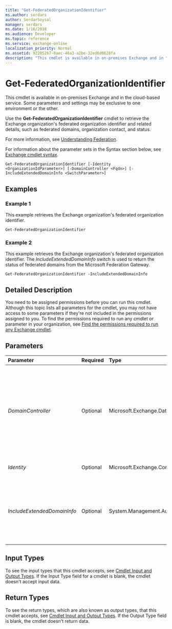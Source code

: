 ```yaml
---
title: "Get-FederatedOrganizationIdentifier"
ms.author: serdars
author: SerdarSoysal
manager: serdars
ms.date: 1/16/2018
ms.audience: Developer
ms.topic: reference
ms.service: exchange-online
localization_priority: Normal
ms.assetid: 922052b7-0aec-46a3-a2be-32ed6d0628fa
description: "This cmdlet is available in on-premises Exchange and in the cloud-based service. Some parameters and settings may be exclusive to one environment or the other."
---
```


# Get-FederatedOrganizationIdentifier

This cmdlet is available in on-premises Exchange and in the cloud-based service. Some parameters and settings may be exclusive to one environment or the other. 
  
Use the **Get-FederatedOrganizationIdentifier** cmdlet to retrieve the Exchange organization's federated organization identifier and related details, such as federated domains, organization contact, and status.
  
For more information, see [Understanding Federation](http://technet.microsoft.com/library/0046e2eb-6940-4941-bd5b-cbe6bffa3b94.aspx).
  
For information about the parameter sets in the Syntax section below, see [Exchange cmdlet syntax](https://technet.microsoft.com/library/bb123552.aspx). 
  
```
Get-FederatedOrganizationIdentifier [-Identity <OrganizationIdParameter>] [-DomainController <Fqdn>] [-IncludeExtendedDomainInfo <SwitchParameter>]

```

## Examples
<a name="Examples"> </a>

### Example 1

This example retrieves the Exchange organization's federated organization identifier.
  
```
Get-FederatedOrganizationIdentifier
```

### Example 2

This example retrieves the Exchange organization's federated organization identifier. The  _IncludeExtendedDomainInfo_ switch is used to return the status of federated domains from the Microsoft Federation Gateway.
  
```
Get-FederatedOrganizationIdentifier -IncludeExtendedDomainInfo
```

## Detailed Description
<a name="DetailedDescription"> </a>

You need to be assigned permissions before you can run this cmdlet. Although this topic lists all parameters for the cmdlet, you may not have access to some parameters if they're not included in the permissions assigned to you. To find the permissions required to run any cmdlet or parameter in your organization, see [Find the permissions required to run any Exchange cmdlet](https://technet.microsoft.com/library/mt432940.aspx).
  
## Parameters
<a name="DetailedDescription"> </a>

|**Parameter**|**Required**|**Type**|**Description**|
|:-----|:-----|:-----|:-----|
| _DomainController_ <br/> |Optional  <br/> |Microsoft.Exchange.Data.Fqdn  <br/> |This parameter is available only in on-premises Exchange.  <br/> The  _DomainController_ parameter specifies the domain controller that's used by this cmdlet to read data from or write data to Active Directory. You identify the domain controller by its fully qualified domain name (FQDN). For example, `dc01.contoso.com`.  <br/> |
| _Identity_ <br/> |Optional  <br/> |Microsoft.Exchange.Configuration.Tasks.OrganizationIdParameter  <br/> |The  _Identity_ parameter specifies the organization ID. <br/> |
| _IncludeExtendedDomainInfo_ <br/> |Optional  <br/> |System.Management.Automation.SwitchParameter  <br/> |The  _IncludeExtendedDomainInfo_ switch specifies that the command query Microsoft Federation Gateway for the status of each accepted domain that's federated. The status is returned with each domain in the **Domains** property. <br/> |
   
## Input Types
<a name="InputTypes"> </a>

To see the input types that this cmdlet accepts, see [Cmdlet Input and Output Types](http://go.microsoft.com/fwlink/p/?linkId=616387). If the Input Type field for a cmdlet is blank, the cmdlet doesn't accept input data. 
  
## Return Types
<a name="ReturnTypes"> </a>

To see the return types, which are also known as output types, that this cmdlet accepts, see [Cmdlet Input and Output Types](http://go.microsoft.com/fwlink/p/?linkId=616387). If the Output Type field is blank, the cmdlet doesn't return data. 
  

